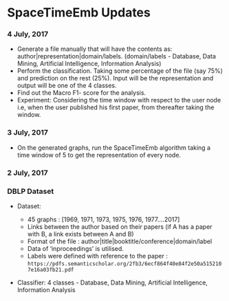 # SpaceTimeEmb Updates

### 4 July, 2017
  - Generate a file manually that will have the contents as:
    author|representation|domain/labels. (domain/labels - Database, Data Mining, Artificial Intelligence, Information Analysis)
  - Perform the classification. Taking some percentage of the file (say 75%) and prediction on the rest (25%). Input will be       the representation and output will be one of the 4 classes.
  - Find out the Macro F1- score for the analysis.
  - Experiment:
    Considering the time window with respect to the user node i.e, when the user published his first paper, from thereafter         taking the window.
  
### 3 July, 2017

  - On the generated graphs, run the SpaceTimeEmb algorithm taking a time window of 5 to get the representation of every node.  
  
  
  
### 2 July, 2017  
### DBLP Dataset
 
- Dataset:
  - 45 graphs : [1969, 1971, 1973, 1975, 1976, 1977....2017] 
  - Links between the author based on their papers (if A has a paper with B, a link exists between A and B)
  - Format of the file :
  author|title|booktitle/conference|domain/label
  - Data of ‘inproceedings’ is utilised.
  - Labels were defined with reference to the paper : ```https://pdfs.semanticscholar.org/2fb3/6ecf864f40e84f2e50a5152107e16a03fb21.pdf```
 
- Classifier:
  4 classes - Database, Data Mining, Artificial Intelligence, Information Analysis
 

